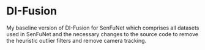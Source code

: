 # DI-Fusion
My baseline version of DI-Fusion for SenFuNet which comprises all datasets used in SenFuNet and the necessary changes to the source code to remove the heuristic outlier filters and remove camera tracking.
